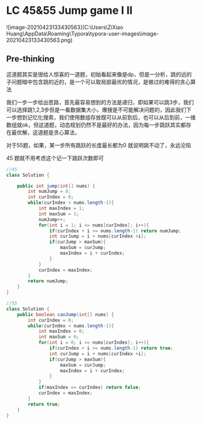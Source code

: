 # LC 45&55 Jump game I II

![image-20210423133430563](C:\Users\ZiXiao Huang\AppData\Roaming\Typora\typora-user-images\image-20210423133430563.png)

## Pre-thinking

这道题其实是很给人惊喜的一道题，初始看起来像是dp，但是一分析，跳的远的子问题暗中包含跳的近的，是一个可以取局部最优的情况，是做过的难得的贪心算法

我们一步一步给出思路，首先最容易想到的方法是递归，即如果可以跳3步，我们可以选择跳1,2,3步但是一看数据集大小，爆搜是不可能解决问题的，因此我们下一步想到记忆化搜索，我们使用数组存放既可以从前到后，也可以从后到前，一维数组就ok，但这道题，动态规划仍然不是最好的办法，因为每一步跳跃其实都存在最优解，这道题是贪心算法，

对于55题，如果，某一步所有跳跃的长度最长都为0 就说明跳不动了，永远沦陷

45 题就不用考虑这个记一下跳跃次数即可

~~~java
//45
class Solution {

    public int jump(int[] nums) {
        int numJump = 0;
        int curIndex = 0;
        while(curIndex < nums.length-1){
            int maxIndex = 1;
            int maxSum = 1;
            numJump++;
            for(int i = 1; i <= nums[curIndex]; i++){
                if(curIndex + i >= nums.length-1) return numJump;
                int curJump = i + nums[curIndex +i];
                if(curJump > maxSum){
                    maxSum = curJump;
                    maxIndex = i + curIndex;
                }
            }
            curIndex = maxIndex;
        }
        return numJump;
    }    
}
~~~

~~~java
//55
class Solution {
    public boolean canJump(int[] nums) {
        int curIndex = 0;
        while(curIndex < nums.length-1){
            int maxIndex = 0;
            int maxSum = 0;
            for(int i = 0; i <= nums[curIndex]; i++){
                if(curIndex + i >= nums.length-1) return true;
                int curJump = i + nums[curIndex +i];
                if(curJump > maxSum){
                    maxSum = curJump;
                    maxIndex = i + curIndex;
                }
            }
            if(maxIndex == curIndex) return false;
            curIndex = maxIndex;
        }
        return true;
    }   
}
~~~

